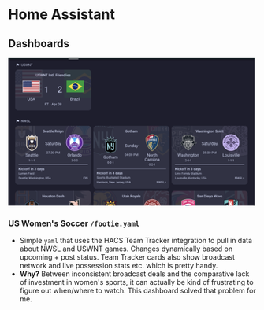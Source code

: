 # Home Assistant


## Dashboards

<img src="/img/footie.png" style="max-width: 100%; width: 500px;">

### US Women's Soccer `/footie.yaml`
- Simple `yaml` that uses the HACS Team Tracker integration to pull in data about NWSL and USWNT games. Changes dynamically based on upcoming + post status. Team Tracker cards also show broadcast network and live possession stats etc. which is pretty handy.
- **Why?** Between inconsistent broadcast deals and the comparative lack of investment in women's sports, it can actually be kind of frustrating to figure out when/where to watch. This dashboard solved that problem for me. 
